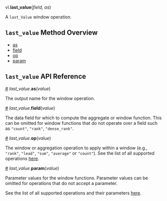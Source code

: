 vl.<b>last_value</b>(<em>field, as</em>)

A <code>last_Value</code> window operation.

## <code>last_value</code> Method Overview

* <a href="#as">as</a>
* <a href="#field">field</a>
* <a href="#op">op</a>
* <a href="#param">param</a>

## <code>last_value</code> API Reference

<a id="as" href="#as">#</a>
<em>last_value</em>.<b>as</b>(<em>value</em>)

The output name for the window operation.

<a id="field" href="#field">#</a>
<em>last_value</em>.<b>field</b>(<em>value</em>)

The data field for which to compute the aggregate or window function. This can be omitted for window functions that do not operate over a field such as `"count"`, `"rank"`, `"dense_rank"`.

<a id="op" href="#op">#</a>
<em>last_value</em>.<b>op</b>(<em>value</em>)

The window or aggregation operation to apply within a window (e.g., `"rank"`, `"lead"`, `"sum"`, `"average"` or `"count"`). See the list of all supported operations [here](https://vega.github.io/vega-lite/docs/window.html#ops).

<a id="param" href="#param">#</a>
<em>last_value</em>.<b>param</b>(<em>value</em>)

Parameter values for the window functions. Parameter values can be omitted for operations that do not accept a parameter.

See the list of all supported operations and their parameters [here](https://vega.github.io/vega-lite/docs/transforms/window.html).


